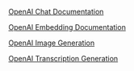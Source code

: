 [OpenAI Chat Documentation](https://docs.spring.io/spring-ai/reference/api/clients/openai-chat.html)

[OpenAI Embedding Documentation](https://docs.spring.io/spring-ai/reference/api/embeddings/openai-embeddings.html)

[OpenAI Image Generation](https://docs.spring.io/spring-ai/reference/api/clients/image/openai-image.html)

[OpenAI Transcription Generation](TODO)
